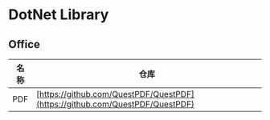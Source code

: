 # DotNet Library
## Office
名称| 仓库
-|-
PDF|[https://github.com/QuestPDF/QuestPDF](https://github.com/QuestPDF/QuestPDF)

